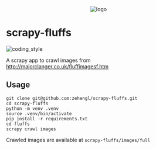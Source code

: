 <div align="center">
    <img src="https://majorclanger.co.uk/fluffimages.png" alt="logo">
</div>

# scrapy-fluffs

![coding_style](https://img.shields.io/badge/code%20style-black-000000.svg)

A scrapy app to crawl images from http://majorclanger.co.uk/fluffimagesf.htm

## Usage

    git clone git@github.com:zehengl/scrapy-fluffs.git
    cd scrapy-fluffs
    python -m venv .venv
    source .venv/bin/activate
    pip install -r requirements.txt
    cd fluffs
    scrapy crawl images

Crawled images are available at `scrapy-fluffs/images/full`

